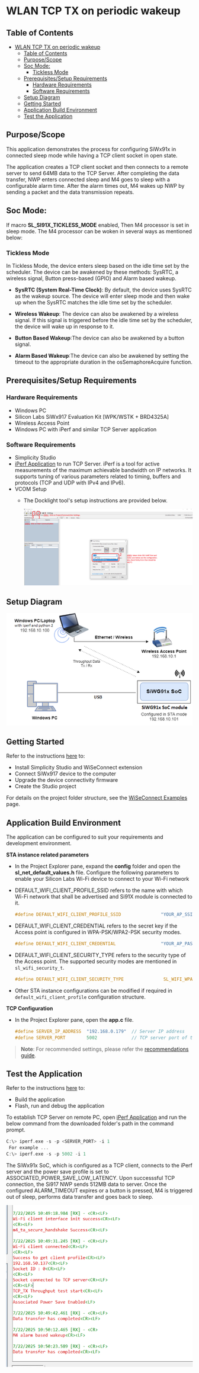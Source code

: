 # WLAN TCP TX on periodic wakeup

## Table of Contents

- [WLAN TCP TX on periodic wakeup](#wlan-tcp-tx-on-periodic-wakeup)
  - [Table of Contents](#table-of-contents)
  - [Purpose/Scope](#purposescope)
  - [Soc Mode:](#soc-mode)
    - [Tickless Mode](#tickless-mode)
  - [Prerequisites/Setup Requirements](#prerequisitessetup-requirements)
    - [Hardware Requirements](#hardware-requirements)
    - [Software Requirements](#software-requirements)
  - [Setup Diagram](#setup-diagram)
  - [Getting Started](#getting-started)
  - [Application Build Environment](#application-build-environment)
  - [Test the Application](#test-the-application)

## Purpose/Scope
This application demonstrates the process for configuring SiWx91x in connected sleep mode while having a TCP client socket in open state.

The application creates a TCP client socket and then connects to a remote server to send 64MB data to the TCP Server. After completing the data transfer, NWP enters connected sleep and M4 goes to sleep with a configurable alarm time. After the alarm times out, M4 wakes up NWP by sending a packet and the data transmission repeats.

## Soc Mode:

If macro **SL_SI91X_TICKLESS_MODE** enabled, Then M4 processor is set in sleep mode. The M4 processor can be woken in several ways as mentioned below:

### Tickless Mode

In Tickless Mode, the device enters sleep based on the idle time set by the scheduler. The device can be awakened by these methods: SysRTC, a wireless signal, Button press-based (GPIO) and Alarm based wakeup.

- **SysRTC (System Real-Time Clock)**: By default, the device uses SysRTC as the wakeup source. The device will enter sleep mode and then wake up when the SysRTC matches the idle time set by the scheduler.

- **Wireless Wakeup**: The device can also be awakened by a wireless signal. If this signal is triggered before the idle time set by the scheduler, the device will wake up in response to it.

- **Button Based Wakeup**:The device can also be awakened by a button signal.

- **Alarm Based Wakeup**:The device can also be awakened by setting the timeout to the appropriate duration in the osSemaphoreAcquire function.

## Prerequisites/Setup Requirements

### Hardware Requirements

- Windows PC
- Silicon Labs SiWx917 Evaluation Kit [WPK/WSTK + BRD4325A]
- Wireless Access Point
- Windows PC with iPerf and similar TCP Server application


### Software Requirements

- Simplicity Studio
- [iPerf Application](https://sourceforge.net/projects/iperf2/files/iperf-2.0.8-win.zip/download) to run TCP Server. iPerf is a tool for active measurements of the maximum achievable bandwidth on IP networks. It supports tuning of various parameters related to timing, buffers and protocols (TCP and UDP with IPv4 and IPv6).
- VCOM Setup
  - The Docklight tool's setup instructions are provided below.

    ![Figure: VCOM_setup](resources/readme/vcom.png)

## Setup Diagram

![Setup Diagram for WLAN TCP TX Periodic Wakeup](resources/readme/setup_soc.png)

## Getting Started

Refer to the instructions [here](https://docs.silabs.com/wiseconnect/latest/wiseconnect-getting-started/) to:

- Install Simplicity Studio and WiSeConnect extension
- Connect SiWx917 device to the computer
- Upgrade the device connectivity firmware
- Create the Studio project

For details on the project folder structure, see the [WiSeConnect Examples](https://docs.silabs.com/wiseconnect/latest/wiseconnect-examples/#example-folder-structure) page.

## Application Build Environment

The application can be configured to suit your requirements and development environment. 

**STA instance related parameters**

- In the Project Explorer pane, expand the **config** folder and open the **sl_net_default_values.h** file. Configure the following parameters to enable your Silicon Labs Wi-Fi device to connect to your Wi-Fi network

- DEFAULT_WIFI_CLIENT_PROFILE_SSID refers to the name with which Wi-Fi network that shall be advertised and Si91X module is connected to it.

  ```c
  #define DEFAULT_WIFI_CLIENT_PROFILE_SSID               "YOUR_AP_SSID"      
  ```

- DEFAULT_WIFI_CLIENT_CREDENTIAL refers to the secret key if the Access point is configured in WPA-PSK/WPA2-PSK security modes.

  ```c
  #define DEFAULT_WIFI_CLIENT_CREDENTIAL                 "YOUR_AP_PASSPHRASE" 
  ```

- DEFAULT_WIFI_CLIENT_SECURITY_TYPE refers to the security type of the Access point. The supported security modes are mentioned in `sl_wifi_security_t`.

  ```c
  #define DEFAULT_WIFI_CLIENT_SECURITY_TYPE               SL_WIFI_WPA2 
  ```

- Other STA instance configurations can be modified if required in `default_wifi_client_profile` configuration structure.

**TCP Configuration**

- In the Project Explorer pane, open the **app.c** file. 

  ```c
  #define SERVER_IP_ADDRESS  "192.168.0.179"  // Server IP address 
  #define SERVER_PORT        5002             // TCP server port of the remote TCP server
  ```

> **Note**: For recommended settings, please refer the [recommendations guide](https://docs.silabs.com/wiseconnect/latest/wiseconnect-developers-guide-prog-recommended-settings/).

## Test the Application

Refer to the instructions [here](https://docs.silabs.com/wiseconnect/latest/wiseconnect-getting-started/) to:

- Build the application
- Flash, run and debug the application

To establish TCP Server on remote PC, open [iPerf Application](https://sourceforge.net/projects/iperf2/files/iperf-2.0.8-win.zip/download) and run the below command from the downloaded folder's path in the command prompt.
		
  ```c
  C:\> iperf.exe -s -p <SERVER_PORT> -i 1
   For example ...
  C:\> iperf.exe -s -p 5002 -i 1
  ```

The SiWx91x SoC, which is configured as a TCP client, connects to the iPerf server and the power save profile is set to ASSOCIATED_POWER_SAVE_LOW_LATENCY. Upon successsful TCP connection, the Si917 NWP sends 512MB data to server. Once the configured ALARM_TIMEOUT expires or a button is pressed, M4 is triggered out of sleep, performs data transfer and goes back to sleep.

![Figure: Console logs](resources/readme/console_logs.png)
